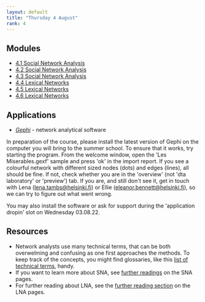 ```yaml
---
layout: default
title: "Thursday 4 August"
rank: 4
---
```

## Modules

* [4.1 Social Network Analysis](./4_1-3_sna.md)
* [4.2 Social Network Analysis](./4_1-3_sna.md)
* [4.3 Social Network Analysis](./4_1-3_sna.md)
* [4.4 Lexical Networks](./4_4-6_lna.md)
* [4.5 Lexical Networks](./4_4-6_lna.md)
* [4.6 Lexical Networks](./4_4-6_lna.md)

## Applications
* [_Gephi_](https://gephi.org/) - network analytical software

In preparation of the course, please install the latest version of Gephi on the computer you will bring to the summer school. To ensure that it works, try starting the program. From the welcome window, open the 'Les Miserables.gexf' sample and press 'ok' in the import report. If you see a colourful network with different sized nodes (dots) and edges (lines), all should be fine. If not, check whether you are in the 'overview' (not 'dta laboratory' or 'preview') tab. If you are, and still don't see it, get in touch with Lena (lena.tambs@helsinki.fi) or Ellie (eleanor.bennett@helsinki.fi), so we can try to figure out what went wrong.

You may also install the software or ask for support during the 'application dropin' slot on Wednesday 03.08.22.

## Resources
* Network analysts use many technical terms, that can be both overwelming and confusing as one first approaches the methods. To keep track of the concepts, you might find glossaries, like this [list of technical terms](./_files/Tambs_na_glossary.pdf), handy.
* If you want to learn more about SNA, see [further readings](#furtherreadings) on the SNA pages.
* For further reading about LNA, see the [further reading section](#furtherreadingsLNA) on the LNA pages.
